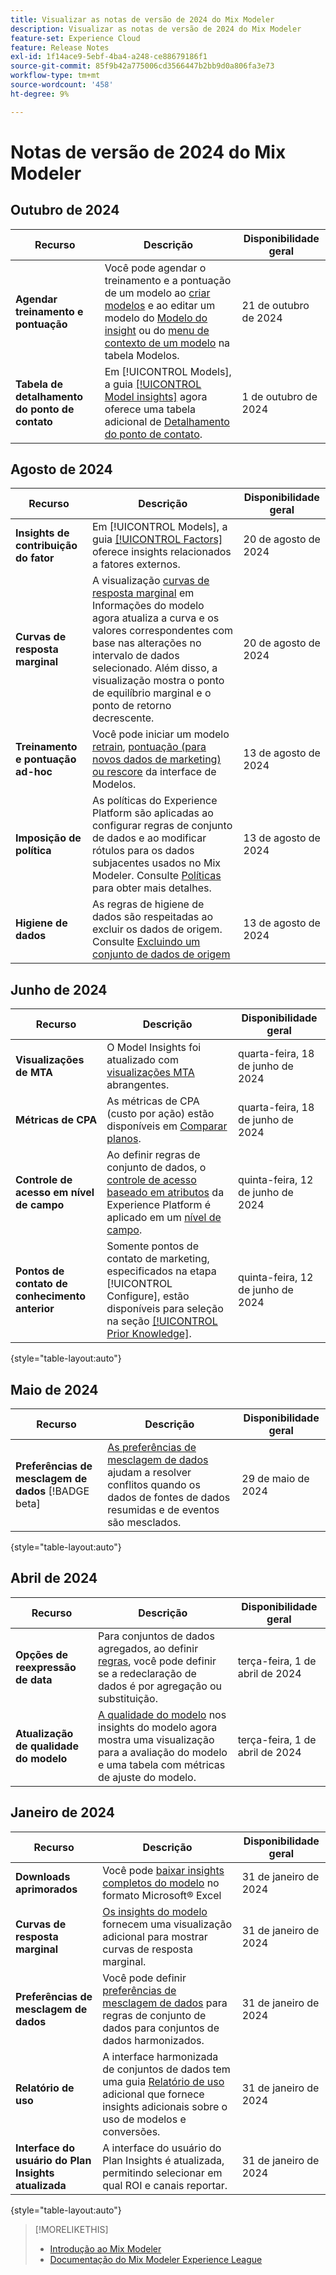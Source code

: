 ```yaml
---
title: Visualizar as notas de versão de 2024 do Mix Modeler
description: Visualizar as notas de versão de 2024 do Mix Modeler
feature-set: Experience Cloud
feature: Release Notes
exl-id: 1f14ace9-5ebf-4ba4-a248-ce88679186f1
source-git-commit: 85f9b42a775006cd3566447b2bb9d0a806fa3e73
workflow-type: tm+mt
source-wordcount: '458'
ht-degree: 9%

---
```


# Notas de versão de 2024 do Mix Modeler

## Outubro de 2024

| Recurso | Descrição | Disponibilidade geral |
|---|---|---|
| **Agendar treinamento e pontuação** | Você pode agendar o treinamento e a pontuação de um modelo ao [criar modelos](/help/models/build.md#schedule) e ao editar um modelo do [Modelo do insight](/help/models/insights.md#edit) ou do [menu de contexto de um modelo](/help/models/overview.md#edit) na tabela Modelos. | 21 de outubro de 2024 |
| **Tabela de detalhamento do ponto de contato** | Em [!UICONTROL Models], a guia [[!UICONTROL Model insights]](/help/models/insights.md#factors) agora oferece uma tabela adicional de [Detalhamento do ponto de contato](../models/insights.md#touchpoint-breakdown). | 1 de outubro de 2024 |

## Agosto de 2024

| Recurso | Descrição | Disponibilidade geral |
|---|---|---|
| **Insights de contribuição do fator** | Em [!UICONTROL Models], a guia [[!UICONTROL Factors]](/help/models/insights.md#factors) oferece insights relacionados a fatores externos. | 20 de agosto de 2024 |
| **Curvas de resposta marginal** | A visualização [curvas de resposta marginal](/help/models/insights.md#model-insights-1) em Informações do modelo agora atualiza a curva e os valores correspondentes com base nas alterações no intervalo de dados selecionado. Além disso, a visualização mostra o ponto de equilíbrio marginal e o ponto de retorno decrescente. | 20 de agosto de 2024 |
| **Treinamento e pontuação ad-hoc** | Você pode iniciar um modelo [retrain](/help/models/overview.md#retrain), [pontuação (para novos dados de marketing) ou rescore](/help/models/overview.md#score-or-rescore) da interface de Modelos. | 13 de agosto de 2024 |
| **Imposição de política** | As políticas do Experience Platform são aplicadas ao configurar regras de conjunto de dados e ao modificar rótulos para os dados subjacentes usados no Mix Modeler. Consulte [Políticas](../data-governance/policies.md) para obter mais detalhes. | 13 de agosto de 2024 |
| **Higiene de dados** | As regras de higiene de dados são respeitadas ao excluir os dados de origem. Consulte [Excluindo um conjunto de dados de origem](../harmonize-data/dataset-rules.md#delete-a-source-dataset) | 13 de agosto de 2024 |

## Junho de 2024

| Recurso | Descrição | Disponibilidade geral |
|---|---|---|
| **Visualizações de MTA** | O Model Insights foi atualizado com [visualizações MTA](../models/insights.md#attribution) abrangentes. | quarta-feira, 18 de junho de 2024 |
| **Métricas de CPA** | As métricas de CPA (custo por ação) estão disponíveis em [Comparar planos](../plans/compare.md). | quarta-feira, 18 de junho de 2024 |
| **Controle de acesso em nível de campo** | Ao definir regras de conjunto de dados, o [controle de acesso baseado em atributos](https://experienceleague.adobe.com/pt-br/docs/experience-platform/access-control/abac/overview) da Experience Platform é aplicado em um [nível de campo](../harmonize-data/dataset-rules.md#field-level-access-control). | quinta-feira, 12 de junho de 2024 |
| **Pontos de contato de conhecimento anterior** | Somente pontos de contato de marketing, especificados na etapa [!UICONTROL Configure], estão disponíveis para seleção na seção [[!UICONTROL Prior Knowledge]](../models/build.md). | quinta-feira, 12 de junho de 2024 |

{style="table-layout:auto"}

## Maio de 2024

| Recurso | Descrição | Disponibilidade geral |
|---|---|---|
| **Preferências de mesclagem de dados** [!BADGE beta] | [As preferências de mesclagem de dados](../harmonize-data/dataset-rules.md#data-merge-preferences) ajudam a resolver conflitos quando os dados de fontes de dados resumidas e de eventos são mesclados. | 29 de maio de 2024 |

{style="table-layout:auto"}




## Abril de 2024

| Recurso | Descrição | Disponibilidade geral |
|---|---|---|
| **Opções de reexpressão de data** | Para conjuntos de dados agregados, ao definir [regras](../harmonize-data/dataset-rules.md), você pode definir se a redeclaração de dados é por agregação ou substituição. | terça-feira, 1 de abril de 2024 |
| **Atualização de qualidade do modelo** | [A qualidade do modelo](/help/models/insights.md) nos insights do modelo agora mostra uma visualização para a avaliação do modelo e uma tabela com métricas de ajuste do modelo. | terça-feira, 1 de abril de 2024 |


## Janeiro de 2024

| Recurso | Descrição | Disponibilidade geral |
|---|---|---|
| **Downloads aprimorados** | Você pode [baixar insights completos do modelo](../models/insights.md) no formato Microsoft® Excel | 31 de janeiro de 2024 |
| **Curvas de resposta marginal** | [Os insights do modelo](../models/insights.md) fornecem uma visualização adicional para mostrar curvas de resposta marginal. | 31 de janeiro de 2024 |
| **Preferências de mesclagem de dados** | Você pode definir [preferências de mesclagem de dados](../harmonize-data/dataset-rules.md#data-merge-preferences) para regras de conjunto de dados para conjuntos de dados harmonizados. | 31 de janeiro de 2024 |
| **Relatório de uso** | A interface harmonizada de conjuntos de dados tem uma guia [Relatório de uso](../harmonize-data/usage-report.md) adicional que fornece insights adicionais sobre o uso de modelos e conversões. | 31 de janeiro de 2024 |
| **Interface do usuário do Plan Insights atualizada** | A interface do usuário do Plan Insights é atualizada, permitindo selecionar em qual ROI e canais reportar. | 31 de janeiro de 2024 |

{style="table-layout:auto"}


>[!MORELIKETHIS]
>
>* [Introdução ao Mix Modeler](https://business.adobe.com/products/experience-platform/planning-and-measurement.html)
>* [Documentação do Mix Modeler Experience League](https://experienceleague.adobe.com/pt-br/docs/mix-modeler?lang=pt-BR)
